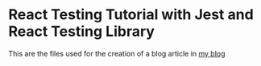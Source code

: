 # React Testing Tutorial with Jest and React Testing Library

This are the files used for the creation of a blog article in [my blog](https://marioyepes.com/blog)
